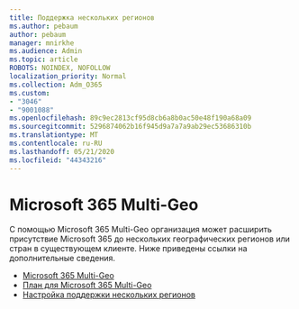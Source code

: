 ```yaml
---
title: Поддержка нескольких регионов
ms.author: pebaum
author: pebaum
manager: mnirkhe
ms.audience: Admin
ms.topic: article
ROBOTS: NOINDEX, NOFOLLOW
localization_priority: Normal
ms.collection: Adm_O365
ms.custom:
- "3046"
- "9001088"
ms.openlocfilehash: 89c9ec2813cf95d8cb6a8b0ac50e48f190a68a09
ms.sourcegitcommit: 5296874062b16f945d9a7a7a9ab29ec53686310b
ms.translationtype: MT
ms.contentlocale: ru-RU
ms.lasthandoff: 05/21/2020
ms.locfileid: "44343216"
---
```

# <a name="microsoft-365-multi-geo"></a>Microsoft 365 Multi-Geo

С помощью Microsoft 365 Multi-Geo организация может расширить присутствие Microsoft 365 до нескольких географических регионов или стран в существующем клиенте. Ниже приведены ссылки на дополнительные сведения.

- [Microsoft 365 Multi-Geo](https://docs.microsoft.com/office365/enterprise/office-365-multi-geo)
- [План для Microsoft 365 Multi-Geo](https://docs.microsoft.com/office365/enterprise/plan-for-multi-geo)
- [Настройка поддержки нескольких регионов](https://docs.microsoft.com/office365/enterprise/multi-geo-tenant-configuration)
